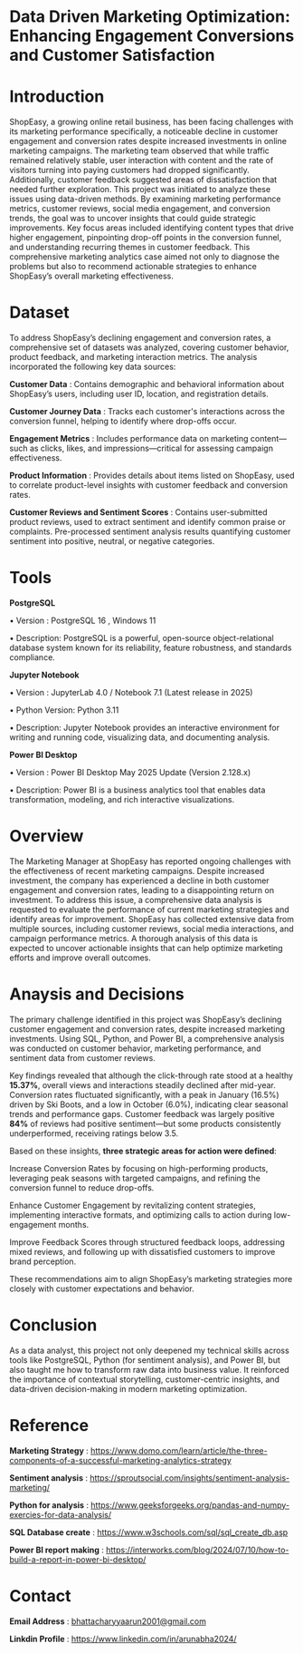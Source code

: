 # Data Driven Marketing Optimization: Enhancing Engagement Conversions and Customer Satisfaction

# Introduction 

ShopEasy, a growing online retail business, has been facing challenges with its marketing performance specifically, a noticeable decline in customer engagement and conversion rates despite increased investments in online marketing campaigns. The marketing team observed that while traffic remained relatively stable, user interaction with content and the rate of visitors turning into paying customers had dropped significantly. Additionally, customer feedback suggested areas of dissatisfaction that needed further exploration. This project was initiated to analyze these issues using data-driven methods. By examining marketing performance metrics, customer reviews, social media engagement, and conversion trends, the goal was to uncover insights that could guide strategic improvements. Key focus areas included identifying content types that drive higher engagement, pinpointing drop-off points in the conversion funnel, and understanding recurring themes in customer feedback. This comprehensive marketing analytics case aimed not only to diagnose the problems but also to recommend actionable strategies to enhance ShopEasy’s overall marketing effectiveness.

# Dataset 

To address ShopEasy’s declining engagement and conversion rates, a comprehensive set of datasets was analyzed, covering customer behavior, product feedback, and marketing interaction metrics. The analysis incorporated the following key data sources:

**Customer Data** : Contains demographic and behavioral information about ShopEasy’s users, including user ID, location, and registration details.

**Customer Journey Data** : Tracks each customer's interactions across the conversion funnel, helping to identify where drop-offs occur.

**Engagement Metrics** : Includes performance data on marketing content—such as clicks, likes, and impressions—critical for assessing campaign effectiveness.

**Product Information** : Provides details about items listed on ShopEasy, used to correlate product-level insights with customer feedback and conversion rates.

**Customer Reviews and Sentiment Scores** : Contains user-submitted product reviews, used to extract sentiment and identify common praise or complaints. Pre-processed sentiment                                             analysis results quantifying customer sentiment into positive, neutral, or negative categories.

# Tools

**PostgreSQL**

•	Version : PostgreSQL 16 , Windows 11 

•	Description: PostgreSQL is a powerful, open-source object-relational database system known for its reliability, feature robustness, and standards compliance.

**Jupyter Notebook**

• Version : JupyterLab 4.0 / Notebook 7.1 (Latest release in 2025)

•	Python Version: Python 3.11

•	Description: Jupyter Notebook provides an interactive environment for writing and running code, visualizing data, and documenting analysis.

**Power BI Desktop**

•	Version : Power BI Desktop May 2025 Update (Version 2.128.x)

•	Description: Power BI is a business analytics tool that enables data transformation, modeling, and rich interactive visualizations.

# Overview

The Marketing Manager at ShopEasy has reported ongoing challenges with the effectiveness of recent marketing campaigns. Despite increased investment, the company has experienced a decline in both customer engagement and conversion rates, leading to a disappointing return on investment. To address this issue, a comprehensive data analysis is requested to evaluate the performance of current marketing strategies and identify areas for improvement. ShopEasy has collected extensive data from multiple sources, including customer reviews, social media interactions, and campaign performance metrics. A thorough analysis of this data is expected to uncover actionable insights that can help optimize marketing efforts and improve overall outcomes.

# Anaysis and Decisions

The primary challenge identified in this project was ShopEasy’s declining customer engagement and conversion rates, despite increased marketing investments. Using SQL, Python, and Power BI, a comprehensive analysis was conducted on customer behavior, marketing performance, and sentiment data from customer reviews.

Key findings revealed that although the click-through rate stood at a healthy **15.37%**, overall views and interactions steadily declined after mid-year. Conversion rates fluctuated significantly, with a peak in January (16.5%) driven by Ski Boots, and a low in October (6.0%), indicating clear seasonal trends and performance gaps. Customer feedback was largely positive **84%** of reviews had positive sentiment—but some products consistently underperformed, receiving ratings below 3.5.

Based on these insights, **three strategic areas for action were defined**:

Increase Conversion Rates by focusing on high-performing products, leveraging peak seasons with targeted campaigns, and refining the conversion funnel to reduce drop-offs.

Enhance Customer Engagement by revitalizing content strategies, implementing interactive formats, and optimizing calls to action during low-engagement months.

Improve Feedback Scores through structured feedback loops, addressing mixed reviews, and following up with dissatisfied customers to improve brand perception.

These recommendations aim to align ShopEasy’s marketing strategies more closely with customer expectations and behavior.

# Conclusion 

As a data analyst, this project not only deepened my technical skills across tools like PostgreSQL, Python (for sentiment analysis), and Power BI, but also taught me how to transform raw data into business value. It reinforced the importance of contextual storytelling, customer-centric insights, and data-driven decision-making in modern marketing optimization.

# Reference 

**Marketing Strategy** : https://www.domo.com/learn/article/the-three-components-of-a-successful-marketing-analytics-strategy

**Sentiment analysis** : https://sproutsocial.com/insights/sentiment-analysis-marketing/

**Python for analysis** : https://www.geeksforgeeks.org/pandas-and-numpy-exercies-for-data-analysis/

**SQL Database create** : https://www.w3schools.com/sql/sql_create_db.asp

**Power BI report making** : https://interworks.com/blog/2024/07/10/how-to-build-a-report-in-power-bi-desktop/

# Contact

**Email Address** : bhattacharyyaarun2001@gmail.com

**Linkdin Profile** : https://www.linkedin.com/in/arunabha2024/


